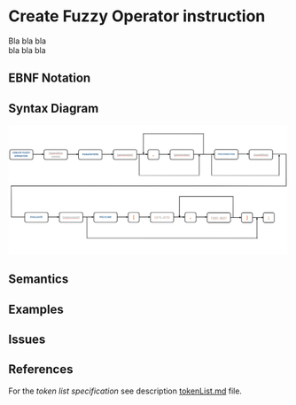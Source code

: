 # Create Fuzzy Operator instruction

Bla bla bla  
bla bla bla


## EBNF Notation


## Syntax Diagram
![CreateFuzzyOperator instruction Syntax!](/languageSpecification/assets/rules/create_fuzzy_operator.png "Create Fuzzy Operator Syntax Diagram") 


## Semantics


## Examples


## Issues


## References
For the *token list specification* see description [tokenList.md](/languageSpecification/tokenList.md) file.
